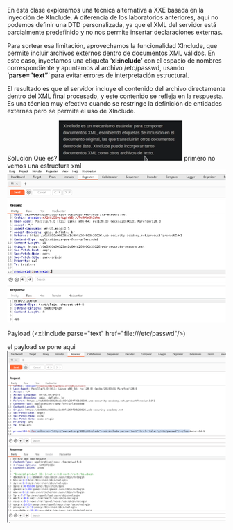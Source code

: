 En esta clase exploramos una técnica alternativa a XXE basada en la inyección de XInclude. A diferencia de los laboratorios anteriores, aquí no podemos definir una DTD personalizada, ya que el XML del servidor está parcialmente predefinido y no nos permite insertar declaraciones externas.

Para sortear esa limitación, aprovechamos la funcionalidad XInclude, que permite incluir archivos externos dentro de documentos XML válidos. En este caso, inyectamos una etiqueta ‘**xi:include**‘ con el espacio de nombres correspondiente y apuntamos al archivo /etc/passwd, usando ‘**parse=”text”**‘ para evitar errores de interpretación estructural.

El resultado es que el servidor incluye el contenido del archivo directamente dentro del XML final procesado, y este contenido se refleja en la respuesta. Es una técnica muy efectiva cuando se restringe la definición de entidades externas pero se permite el uso de XInclude.

Solucion
Que es?
![Pasted_image_20250730203814.png](/Imagenes/Pasted_image_20250730203814.png)
primero no vemos una estructura xml
![Pasted_image_20250730204201.png](/Imagenes/Pasted_image_20250730204201.png)

Payload (<foo xmlns:xi="http://www.w3.org/2001/XInclude"><xi:include parse="text" href="file:///etc/passwd"/></foo>)

el payload se pone aqui
![Pasted_image_20250730204644.png](/Imagenes/Pasted_image_20250730204644.png)
